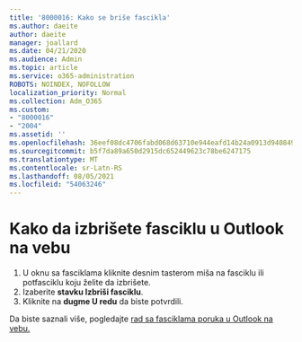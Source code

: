 ```yaml
---
title: '8000016: Kako se briše fascikla'
ms.author: daeite
author: daeite
manager: joallard
ms.date: 04/21/2020
ms.audience: Admin
ms.topic: article
ms.service: o365-administration
ROBOTS: NOINDEX, NOFOLLOW
localization_priority: Normal
ms.collection: Adm_O365
ms.custom:
- "8000016"
- "2004"
ms.assetid: ''
ms.openlocfilehash: 36eef08dc4706fabd068d63710e944eafd14b24a0913d9408496cffd2d0b0ca0
ms.sourcegitcommit: b5f7da89a650d2915dc652449623c78be6247175
ms.translationtype: MT
ms.contentlocale: sr-Latn-RS
ms.lasthandoff: 08/05/2021
ms.locfileid: "54063246"
---
```

# <a name="how-to-delete-a-folder-in-outlook-on-the-web"></a>Kako da izbrišete fasciklu u Outlook na vebu

1. U oknu sa fasciklama kliknite desnim tasterom miša na fasciklu ili potfasciklu koju želite da izbrišete.
2. Izaberite **stavku Izbriši fasciklu**.
3. Kliknite na **dugme U redu** da biste potvrdili.

Da biste saznali više, pogledajte [rad sa fasciklama poruka u Outlook na vebu.](https://support.office.com/article/ae0f10d6-54e7-4f29-acd3-78cdc3fdcb9f)

